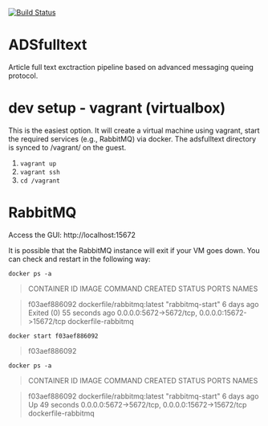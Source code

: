 [![Build Status](https://travis-ci.org/jonnybazookatone/ADSfulltext.svg)](https://travis-ci.org/jonnybazookatone/ADSfulltext)
# ADSfulltext

Article full text exctraction pipeline based on advanced messaging queing protocol.

dev setup - vagrant (virtualbox)
================================

This is the easiest option. It will create a virtual machine using vagrant, start the required services (e.g., RabbitMQ) via docker. The adsfulltext directory is synced to /vagrant/ on the guest.

1. `vagrant up`
1. `vagrant ssh`
1. `cd /vagrant`

RabbitMQ
========

Access the GUI: http://localhost:15672

It is possible that the RabbitMQ instance will exit if your VM goes down. You can check and restart in the following way:

`docker ps -a`


>CONTAINER ID        IMAGE                        COMMAND             CREATED             STATUS                      PORTS                                              NAMES

>f03aef886092        dockerfile/rabbitmq:latest   "rabbitmq-start"    6 days ago          Exited (0) 55 seconds ago   0.0.0.0:5672->5672/tcp, 0.0.0.0:15672->15672/tcp   dockerfile-rabbitmq   


`docker start f03aef886092`
>f03aef886092

`docker ps -a`
>CONTAINER ID        IMAGE                        COMMAND             CREATED             STATUS              PORTS                                              NAMES

>f03aef886092        dockerfile/rabbitmq:latest   "rabbitmq-start"    6 days ago          Up 49 seconds       0.0.0.0:5672->5672/tcp, 0.0.0.0:15672->15672/tcp   dockerfile-rabbitmq
